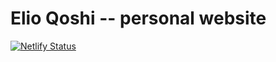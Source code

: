 # Elio Qoshi -- personal website

[![Netlify Status](https://api.netlify.com/api/v1/badges/cf33a306-a1a2-4653-bfbb-a6ead19614f9/deploy-status)](https://app.netlify.com/sites/elio-site/deploys)
